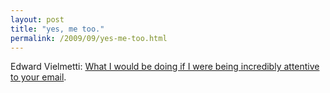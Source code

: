 ```yaml
---
layout: post
title: "yes, me too."
permalink: /2009/09/yes-me-too.html
---
```


<p>Edward Vielmetti: <a href="http://vielmetti.typepad.com/vacuum/2009/09/what-i-would-be-doing-if-i-were-being-incredibly-attentive-to-your-email.html">What I would be doing if I were being incredibly attentive to your email</a>.<p>


